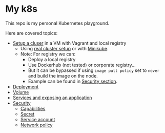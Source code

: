 # My k8s

This repo is my personal Kubernetes playground.

Here are covered topics:

- [Setup a cluser](./Setup) in a VM with Vagrant and local registry 
    - Using [real cluster setup](./Setup/ClusterSetup/README.md) or with [Minikube](./Setup/MinikubeSetup/README.md).
    - Note: For registry we can:
        - Deploy a local registry 
        - Use Dockerhub (not tested) or corporate registry...
        - But it can be bypassed if using `image pull policy` set to `never` and build the image on the node.
        - Example can be found in [Security section](./Security/0-capabilities-bis-part1-basic.md).
- [Deployment](./Deployment/basic.md)
- [Volume](./Volumes/fluentd-tutorial.md)
- [Services and exposing an application](./Services/service_deep_dive.md) 
- [Security](./Security/0-capabilities-bis-part1_test.sh)
    - [Capabilities](./Security/0-capabilities-bis-part1_test.sh)
    - [Secret](./Security/1-secret-creation-consumption.md)
    - [Service account](./Security/2-service-account.md)
    - [Network policy](./Security/3-1-network-policy-NoPolicy.md)